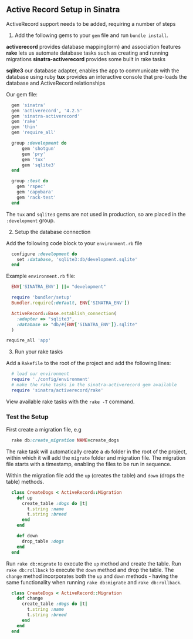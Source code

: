 ## Active Record Setup in Sinatra

ActiveRecord support needs to be added, requiring a number of steps

1. Add the following gems to your `gem` file and run `bundle install`.

  **activerecord**            provides database mapping(orm) and association features
  **rake**                    lets us automate database tasks such as creating and running migrations
  **sinatra-activerecord**    provides some built in rake tasks

  **sqlite3**                 our database adapter, enables the app to communicate with the database using ruby
  **tux**                     provides an interactive console that pre-loads the database and ActiveRecord relationships


Our gem file:

```ruby
  gem 'sinatra'
  gem 'activerecord', '4.2.5'
  gem 'sinatra-activerecord'
  gem 'rake'
  gem 'thin'
  gem 'require_all'

  group :development do
      gem 'shotgun'
      gem 'pry'
      gem 'tux'
      gem 'sqlite3'
  end

  group :test do
    gem 'rspec'
    gem 'capybara'
    gem 'rack-test'
  end
```

The `tux` and `sqlite3` gems are not used in production, so are placed in the `:development` group.  

2. Setup the database connection

Add the following code block to your `environment.rb` file

```ruby
  configure :development do
    set :database, 'sqlite3:db/development.sqlite'
  end
```

Example `environment.rb` file:

```ruby
  ENV['SINATRA_ENV'] ||= "development"

  require 'bundler/setup'
  Bundler.require(:default, ENV['SINATRA_ENV'])

  ActiveRecord::Base.establish_connection(
    :adapter => "sqlite3",
    :database => "db/#{ENV['SINATRA_ENV']}.sqlite"
  )

require_all 'app'
```

3. Run your rake tasks

Add a `Rakefile` to the root of the project and add the following lines:

```ruby
  # load our environment
  require './config/environment'
  # make the rake tasks in the sinatra-activerecord gem available
  require 'sinatra/activerecord/rake'
```

View available rake tasks with the `rake -T` command.


### Test the Setup

First create a migration file, e.g

```ruby
  rake db:create_migration NAME=create_dogs
```

The rake task will automatically create a `db` folder in the root of the project, within which it will add the `migrate` folder and migration file. The migration file starts with a timestamp, enabling the files to be run in sequence.

Within the migration file add the `up` (creates the table) and `down` (drops the table) methods.

```ruby
  class CreateDogs < ActiveRecord::Migration
    def up
      create_table :dogs do |t|
        t.string :name
        t.string :breed
      end
    end

    def down
      drop_table :dogs
    end
  end
```

Run `rake db:migrate` to execute the `up` method and create the table. Run `rake db:rollback` to execute the `down` method and drop the table. The `change` method incorporates both the `up` and `down` methods - having the same functionality when running `rake db:migrate` and `rake db:rollback`.


```ruby
  class CreateDogs < ActiveRecord::Migration
    def change
      create_table :dogs do |t|
        t.string :name
        t.string :breed
      end
    end
  end
```
